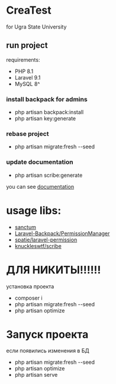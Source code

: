 # CreaTest 
for Ugra State University



## run project
requirements: 
- PHP 8.1
- Laravel 9.1
- MySQL 8^


### install backpack for admins
- php artisan backpack:install
- php artisan key:generate

### rebase project
- php artisan migrate:fresh --seed

### update documentation
- php artisan scribe:generate

 you can see [documentation](https://app.swaggerhub.com/apis/VITEK-THE-BEST/CreaTest)
# usage libs:

- [sanctum](https://laravel.com/docs/9.x/sanctum)
- [Laravel-Backpack/PermissionManager](https://github.com/Laravel-Backpack/PermissionManager)
- [spatie/laravel-permission](https://github.com/spatie/laravel-permission)
- [knuckleswtf/scribe](https://github.com/knuckleswtf/scribe)

# ДЛЯ НИКИТЫ!!!!!!
установка проекта 
- composer i
- php artisan migrate:fresh --seed
- php artisan optimize

# Запуск проекта
если появились изменения в БД
- php artisan migrate:fresh --seed
- php artisan optimize
- php artisan serve
